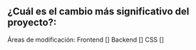 ## ¿Cuál es el cambio más significativo del proyecto?:

Áreas de modificación:
Frontend []
Backend []
CSS []
